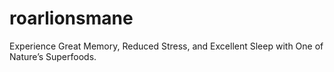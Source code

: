 # roarlionsmane
Experience Great Memory, Reduced Stress, and Excellent Sleep with One of Nature’s Superfoods.

